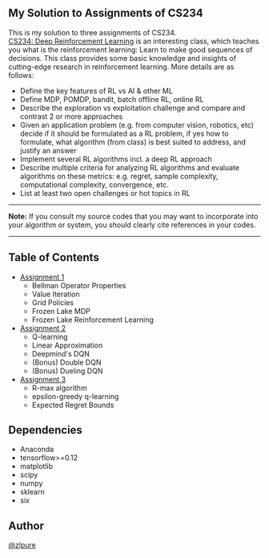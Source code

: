 ## My Solution to Assignments of CS234
This is my solution to three assignments of CS234.<br>
[CS234: Deep Reinforcement Learning](http://cs234.stanford.edu/) is
an interesting class, which teaches you what is the reinforcement learning:
 Learn to make good sequences of decisions. This class provides some basic knowledge and insights of cutting-edge research in reinforcement learning. More details are as follows:
* Define the key features of RL vs AI & other ML 
* Define MDP, POMDP, bandit, batch offline RL, online RL
* Describe the exploration vs exploitation challenge and compare and contrast 2 or more approaches
* Given an application problem (e.g. from computer vision, robotics, etc) decide if it should be formulated as a RL problem, if yes how to formulate, what algorithm (from class) is best suited to address, and justify an answer
* Implement several RL algorithms incl. a deep RL approach
* Describe multiple criteria for analyzing RL algorithms and evaluate algorithms on these metrics: e.g. regret, sample complexity, computational complexity, convergence, etc. 
* List at least two open challenges or hot topics in RL
******
**Note:** If you consult my source codes that you may want to incorporate into your algorithm or system, you should clearly cite references in your codes.
******

## Table of Contents
* [Assignment 1](https://github.com/zlpure/CS234/tree/master/assignment1)
  * Bellman Operator Properties
  * Value Iteration
  * Grid Policies
  * Frozen Lake MDP
  * Frozen Lake Reinforcement Learning
* [Assignment 2](https://github.com/zlpure/CS234/tree/master/assignment2)
  * Q-learning
  * Linear Approximation
  * Deepmind's DQN
  * (Bonus) Double DQN
  * (Bonus) Dueling DQN
* [Assignment 3](https://github.com/zlpure/CS234/tree/master/assignment3)
  * R-max algorithm
  * epsilon-greedy q-learning
  * Expected Regret Bounds

## Dependencies
* Anaconda
* tensorflow>=0.12
* matplotlib
* scipy
* numpy
* sklearn
* six

## Author
[@zlpure](github.com/zlpure)
